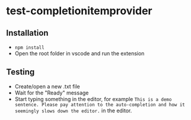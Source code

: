 # test-completionitemprovider

## Installation
 - `npm install`
 - Open the root folder in vscode and run the extension

## Testing
 - Create/open a new .txt file
 - Wait for the "Ready" message
 - Start typing something in the editor, for example `This is a demo sentence. Please pay attention to the auto-completion and how it seemingly slows down the editor.` in the editor.